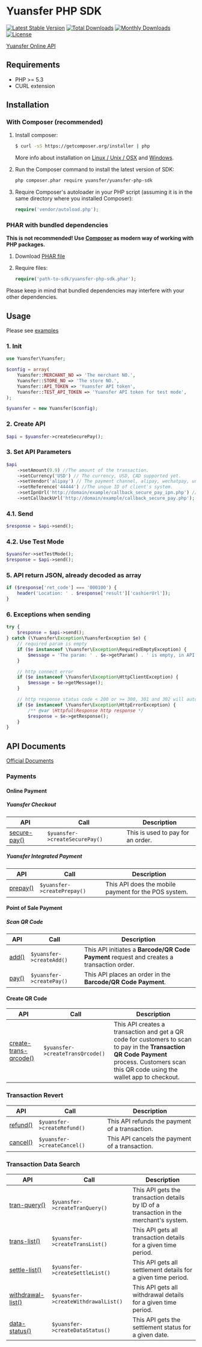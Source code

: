 # Yuansfer PHP SDK

[![Latest Stable Version](https://poser.pugx.org/yuansfer/yuansfer-php-sdk/v/stable)](https://packagist.org/packages/yuansfer/yuansfer-php-sdk)
[![Total Downloads](https://poser.pugx.org/yuansfer/yuansfer-php-sdk/downloads)](https://packagist.org/packages/yuansfer/yuansfer-php-sdk)
[![Monthly Downloads](https://poser.pugx.org/yuansfer/yuansfer-php-sdk/d/monthly)](https://packagist.org/packages/yuansfer/yuansfer-php-sdk)
[![License](https://poser.pugx.org/yuansfer/yuansfer-php-sdk/license)](https://packagist.org/packages/yuansfer/yuansfer-php-sdk)

[Yuansfer Online API](https://docs.yuansfer.com/)


## Requirements

- PHP >= 5.3
- CURL extension


## Installation

### With Composer (recommended)

1. Install composer:
   
    ```sh
    $ curl -sS https://getcomposer.org/installer | php
    ```
    
    More info about installation on [Linux / Unix / OSX](https://getcomposer.org/doc/00-intro.md#installation-linux-unix-osx)
    and [Windows](https://getcomposer.org/doc/00-intro.md#installation-windows).
    
2. Run the Composer command to install the latest version of SDK:

    ```sh
    php composer.phar require yuansfer/yuansfer-php-sdk
    ```

3. Require Composer's autoloader in your PHP script (assuming it is in the same directory where you installed Composer):
   
      ```php
      require('vendor/autoload.php');
      ```
### PHAR with bundled dependencies

**This is not recommended! Use [Composer](http://getcomposer.org) as modern way of working with PHP packages.**

1. Download [PHAR file](https://github.com/yuansfer/yuansfer-php-sdk/releases/latest)

2. Require files:
  
    ```php
    require('path-to-sdk/yuansfer-php-sdk.phar');
    ```

Please keep in mind that bundled dependencies may interfere with your other dependencies.

## Usage

Please see [examples](https://github.com/yuansfer/yuansfer-php-sdk/tree/master/example)

### 1. Init
```php
use Yuansfer\Yuansfer;

$config = array(
    Yuansfer::MERCHANT_NO => 'The merchant NO.',
    Yuansfer::STORE_NO => 'The store NO.',
    Yuansfer::API_TOKEN => 'Yuansfer API token',
    Yuansfer::TEST_API_TOKEN => 'Yuansfer API token for test mode',
);

$yuansfer = new Yuansfer($config);
```

### 2. Create API
```php
$api = $yuansfer->createSecurePay();
```

### 3. Set API Parameters
```php
$api
    ->setAmount(9.9) //The amount of the transaction.
    ->setCurrency('USD') // The currency, USD, CAD supported yet.
    ->setVendor('alipay') // The payment channel, alipay, wechatpay, unionpay, enterprisepay are supported yet.
    ->setReference('44444') //The unque ID of client's system.
    ->setIpnUrl('http://domain/example/callback_secure_pay_ipn.php') // The asynchronous callback method.
    ->setCallbackUrl('http://domain/example/callback_secure_pay.php'); // The Synchronous callback method.
```

### 4.1. Send
```php
$response = $api->send();
```

### 4.2. Use Test Mode
```php
$yuansfer->setTestMode();
$response = $api->send();
```

### 5. API return JSON, already decoded as array  
```php
if ($response['ret_code'] === '000100') {
	header('Location: ' . $response['result']['cashierUrl']);
}
```

### 6. Exceptions when sending
```php
try {
    $response = $api->send();
} catch (\Yuansfer\Exception\YuansferException $e) {
    // required param is empty
    if ($e instanceof \Yuansfer\Exception\RequiredEmptyException) {
        $message = 'The param: ' . $e->getParam() . ' is empty, in API: ' . $e->getApi();
    }

    // http connect error
    if ($e instanceof \Yuansfer\Exception\HttpClientException) {
        $message = $e->getMessage();
    }

    // http response status code < 200 or >= 300, 301 and 302 will auto redirect
    if ($e instanceof \Yuansfer\Exception\HttpErrorException) {
        /** @var \Httpful\Response http response */
        $response = $e->getResponse();
    }
}
```



## API Documents

[Official Documents](https://docs.yuansfer.com/)

### Payments

#### Online Payment

##### Yuansfer Checkout

| API                                                          | Call                           | Description                       |
| ------------------------------------------------------------ | ------------------------------ | --------------------------------- |
| [secure-pay()](https://docs.yuansfer.com/api-reference-v3/payments/online-payment/secure-pay) | `$yuansfer->createSecurePay()` | This is used to pay for an order. |

##### Yuansfer Integrated Payment

| API                                                          | Call                        | Description                                          |
| ------------------------------------------------------------ | --------------------------- | ---------------------------------------------------- |
| [prepay()](https://docs.yuansfer.com/api-reference-v3/payments/online-payment/prepay) | `$yuansfer->createPrepay()` | This API does the mobile payment for the POS system. |

#### Point of Sale Payment

##### Scan QR Code

| API                                                          | Call                     | Description                                                  |
| ------------------------------------------------------------ | ------------------------ | ------------------------------------------------------------ |
| [add()](https://docs.yuansfer.com/api-reference-v3/payments/in-store-payment/scan-qrcode/add) | `$yuansfer->createAdd()` | This API initiates a **Barcode/QR Code Payment** request and creates a transaction order. |
| [pay()](https://docs.yuansfer.com/api-reference-v3/payments/in-store-payment/scan-qrcode/pay) | `$yuansfer->createPay()` | This API places an order in the **Barcode/QR Code Payment**. |

#### Create QR Code

| API                                                          | Call                             | Description                                                  |
| ------------------------------------------------------------ | -------------------------------- | ------------------------------------------------------------ |
| [create-trans-qrcode()](https://docs.yuansfer.com/api-reference-v3/payments/in-store-payment/create-qrcode) | `$yuansfer->createTransQrcode()` | This API creates a transaction and get a QR code for customers to scan to pay in the **Transaction QR Code Payment** process. Customers scan this QR code using the wallet app to checkout. |

### Transaction Revert

| API                                                          | Call                        | Description                                    |
| ------------------------------------------------------------ | --------------------------- | ---------------------------------------------- |
| [refund()](https://docs.yuansfer.com/#refund)                | `$yuansfer->createRefund()` | This API refunds the payment of a transaction. |
| [cancel()](https://docs.yuansfer.com/api-reference-v3/transaction-revert/cancel) | `$yuansfer->createCancel()` | This API cancels the payment of a transaction. |



### Transaction Data Search

| API                                                          | Call                                | Description                                                  |
| ------------------------------------------------------------ | ----------------------------------- | ------------------------------------------------------------ |
| [tran-query()](https://docs.yuansfer.com/api-reference-v3/transaction-data-search/tran-query) | `$yuansfer->createTranQuery()`      | This API gets the transaction details by ID of a transaction in the merchant's system. |
| [trans-list()](https://docs.yuansfer.com/api-reference-v3/transaction-data-search/trans-list) | `$yuansfer->createTransList()`      | This API gets all transaction details for a given time period. |
| [settle-list()](https://docs.yuansfer.com/api-reference-v3/transaction-data-search/settle-list) | `$yuansfer->createSettleList()`     | This API gets all settlement details for a given time period. |
| [withdrawal-list()](https://docs.yuansfer.com/api-reference-v3/transaction-data-search/withdrawal-list) | `$yuansfer->createWithdrawalList()` | This API gets all withdrawal details for a given time period. |
| [data-status()](https://docs.yuansfer.com/api-reference-v3/transaction-data-search/data-status) | `$yuansfer->createDataStatus()`     | This API gets the settlement status for a given date.        |
